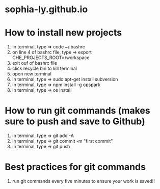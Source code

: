 # sophia-ly.github.io

# How to install new projects 
1) In terminal, type => code ~/.bashrc
2) on line 4 of bashrc file, type => export CHE_PROJECTS_ROOT=/workspace
3) exit ouf of bashrc file
4) click recycle bin to kill terminal 
5) open new terminal
6) in terminal, type => sudo apt-get install subversion
7) in terminal, type => npm install -g opspark
8) in terminal, type => os install

# How to run git commands (makes sure to push and save to Github)
1) in terminal, type => git add -A
2) in terminal, type => git commit -m "first commit"
3) in terminal, type => git push

# Best practices for git commands
1) run git commands every five minutes to ensure your work is saved!! 

